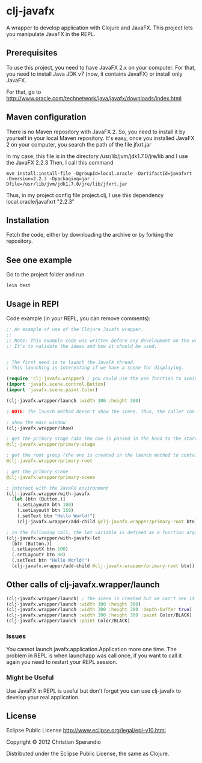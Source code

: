 # clj-javafx

A wrapper to develop application with Clojure and JavaFX. This project lets you manipulate JavaFX in the REPL.

## Prerequisites

To use this project, you need to have JavaFX 2.x on your computer. For that, you need to install Java JDK v7 (now, it contains JavaFX) or install only JavaFX.

For that, go to http://www.oracle.com/technetwork/java/javafx/downloads/index.html

## Maven configuration

There is no Maven repository with JavaFX 2. So, you need to install it by yourself in your local Maven repository. It's easy, once you installed JavaFX 2 on your computer, you search the path of the file jfxrt.jar

In my case, this file is in the directory /usr/lib/jvm/jdk1.7.0/jre/lib and I use the JavaFX 2.2.3
Then, I call this command 
```
mvn install:install-file -DgroupId=local.oracle -DartifactId=javafxrt -Dversion=2.2.3 -Dpackaging=jar -Dfile=/usr/lib/jvm/jdk1.7.0/jre/lib/jfxrt.jar
```

Thus, in my project config file project.clj, I use this dependency local.oracle/javafxrt "2.2.3"

## Installation

Fetch the code, either by downloading the archive or by forking the repository.

## See one example

Go to the project folder and run

```
lein test
```

## Usage in REPl

Code example (in your REPL, you can remove comments):

```clojure
;; An example of use of the Clojure Javafx wrapper.
;;
;; Note: This example code was written before any development on the wrapper.
;; It's to validate the ideas and how it should be used.


; The first need is to launch the JavaFX thread.
; This launching is interesting if we have a scene for displaying.

(require 'clj-javafx.wrapper) ; you could use the use function to avoid repeat the namespace for each call
(import 'javafx.scene.control.Button)
(import 'javafx.scene.paint.Color)

(clj-javafx.wrapper/launch :width 300 :height 300)

; NOTE: The launch method doesn't show the scene. Thus, the caller can make all the changes he wants before displaying.

; show the main window
(clj-javafx.wrapper/show)

; get the primary stage (aka the one is passed in the hood to the start function of the extended Application class
@clj-javafx.wrapper/primary-stage

; get the root group (the one is created in the launch method to contain the scene
@clj-javafx.wrapper/primary-root

; get the primary scene
@clj-javafx.wrapper/primary-scene

; interact with the JavaFX environment
(clj-javafx.wrapper/with-javafx
  (let [btn (Button.)]
    (.setLayoutX btn 100)
    (.setLayoutY btn 150)
    (.setText btn "Hello World!")
    (clj-javafx.wrapper/add-child @clj-javafx.wrapper/primary-root btn)))

; in the following call, the let variable is defined as a function argument
(clj-javafx.wrapper/with-javafx-let
  [btn (Button.)]
  (.setLayoutX btn 100)
  (.setLayoutY btn 80)
  (.setText btn "Hello World!")
  (clj-javafx.wrapper/add-child @clj-javafx.wrapper/primary-root btn))

```

## Other calls of clj-javafx.wrapper/launch

```clojure
(clj-javafx.wrapper/launch) ; the scene is created but we can't see it because its size is set to 0
(clj-javafx.wrapper/launch :width 300 :height 300)
(clj-javafx.wrapper/launch :width 300 :height 300 :depth-buffer true)
(clj-javafx.wrapper/launch :width 300 :height 300 :paint Color/BLACK)
(clj-javafx.wrapper/launch :paint Color/BLACK)
```


### Issues

You cannot launch javafx.application.Application more one time. The problem in REPL is when launchapp was call once, if you want to call it again you need to restart your REPL session.

### Might be Useful

Use JavaFX in REPL is useful but don't forget you can use clj-javafx to develop your real application. 

## License

Eclipse Public License
http://www.eclipse.org/legal/epl-v10.html

Copyright © 2012 Christian Sperandio

Distributed under the Eclipse Public License, the same as Clojure.
